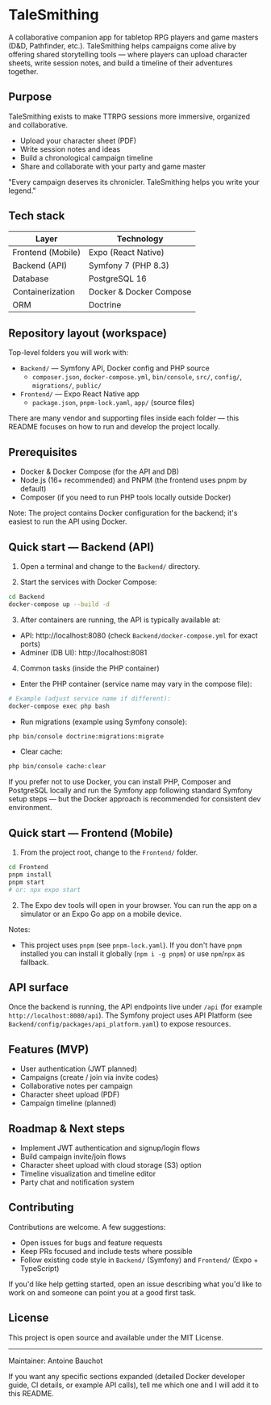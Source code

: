 # TaleSmithing

A collaborative companion app for tabletop RPG players and game masters (D&D, Pathfinder, etc.). TaleSmithing helps campaigns come alive by offering shared storytelling tools — where players can upload character sheets, write session notes, and build a timeline of their adventures together.

## Purpose

TaleSmithing exists to make TTRPG sessions more immersive, organized and collaborative.

- Upload your character sheet (PDF)
- Write session notes and ideas
- Build a chronological campaign timeline
- Share and collaborate with your party and game master

"Every campaign deserves its chronicler. TaleSmithing helps you write your legend."

## Tech stack

| Layer | Technology |
|-------|-------------|
| Frontend (Mobile) | Expo (React Native) |
| Backend (API) | Symfony 7 (PHP 8.3) |
| Database | PostgreSQL 16 |
| Containerization | Docker & Docker Compose |
| ORM | Doctrine |

## Repository layout (workspace)

Top-level folders you will work with:

- `Backend/` — Symfony API, Docker config and PHP source
  - `composer.json`, `docker-compose.yml`, `bin/console`, `src/`, `config/`, `migrations/`, `public/`
- `Frontend/` — Expo React Native app
  - `package.json`, `pnpm-lock.yaml`, `app/` (source files)

There are many vendor and supporting files inside each folder — this README focuses on how to run and develop the project locally.

## Prerequisites

- Docker & Docker Compose (for the API and DB)
- Node.js (16+ recommended) and PNPM (the frontend uses pnpm by default)
- Composer (if you need to run PHP tools locally outside Docker)

Note: The project contains Docker configuration for the backend; it's easiest to run the API using Docker.

## Quick start — Backend (API)

1. Open a terminal and change to the `Backend/` directory.

2. Start the services with Docker Compose:

```bash
cd Backend
docker-compose up --build -d
```

3. After containers are running, the API is typically available at:

- API: http://localhost:8080 (check `Backend/docker-compose.yml` for exact ports)
- Adminer (DB UI): http://localhost:8081

4. Common tasks (inside the PHP container)

- Enter the PHP container (service name may vary in the compose file):

```bash
# Example (adjust service name if different):
docker-compose exec php bash
```

- Run migrations (example using Symfony console):

```bash
php bin/console doctrine:migrations:migrate
```

- Clear cache:

```bash
php bin/console cache:clear
```

If you prefer not to use Docker, you can install PHP, Composer and PostgreSQL locally and run the Symfony app following standard Symfony setup steps — but the Docker approach is recommended for consistent dev environment.

## Quick start — Frontend (Mobile)

1. From the project root, change to the `Frontend/` folder.

```bash
cd Frontend
pnpm install
pnpm start
# or: npx expo start
```

2. The Expo dev tools will open in your browser. You can run the app on a simulator or an Expo Go app on a mobile device.

Notes:
- This project uses `pnpm` (see `pnpm-lock.yaml`). If you don't have `pnpm` installed you can install it globally (`npm i -g pnpm`) or use `npm`/`npx` as fallback.

## API surface

Once the backend is running, the API endpoints live under `/api` (for example `http://localhost:8080/api`). The Symfony project uses API Platform (see `Backend/config/packages/api_platform.yaml`) to expose resources.

## Features (MVP)

- User authentication (JWT planned)
- Campaigns (create / join via invite codes)
- Collaborative notes per campaign
- Character sheet upload (PDF)
- Campaign timeline (planned)

## Roadmap & Next steps

- Implement JWT authentication and signup/login flows
- Build campaign invite/join flows
- Character sheet upload with cloud storage (S3) option
- Timeline visualization and timeline editor
- Party chat and notification system

## Contributing

Contributions are welcome. A few suggestions:

- Open issues for bugs and feature requests
- Keep PRs focused and include tests where possible
- Follow existing code style in `Backend/` (Symfony) and `Frontend/` (Expo + TypeScript)

If you'd like help getting started, open an issue describing what you'd like to work on and someone can point you at a good first task.

## License

This project is open source and available under the MIT License.

---

Maintainer: Antoine Bauchot

If you want any specific sections expanded (detailed Docker developer guide, CI details, or example API calls), tell me which one and I will add it to this README.
